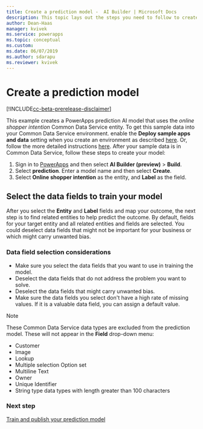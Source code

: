 ```yaml
---
title: Create a prediction model -  AI Builder | Microsoft Docs
description: This topic lays out the steps you need to follow to create a prediction model in AI Builder. 
author: Dean-Haas
manager: kvivek
ms.service: powerapps
ms.topic: conceptual
ms.custom: 
ms.date: 06/07/2019
ms.author: sdarapu
ms.reviewer: kvivek
---
```


# Create a prediction model

[!INCLUDE[cc-beta-prerelease-disclaimer](./includes/cc-beta-prerelease-disclaimer.md)]

This example creates a PowerApps prediction AI model that uses the *online shopper intention* Common Data Service entity.  To get this sample data into your Common Data Service environment. enable the **Deploy sample apps and data** setting when you create an environment as described [here](build-model.md). Or, follow the more detailed instructions [here](binary-classification-data-prep.md). After your sample data is in Common Data Service, follow these steps to create your model:

1. Sign in to [PowerApps](https://web.powerapps.com) and then select **AI Builder (preview)** > **Build**. 
2. Select **prediction**. Enter a model name and then select **Create**.
3. Select **Online shopper intention** as the entity, and **Label** as the field.

## Select the data fields to train your model

After you select the **Entity** and **Label** fields and map your outcome, the next step is to find related entities to help predict the outcome. By default, fields for your target entity and all related entities and fields are selected. You could deselect data fields that might not be important for your business or which might carry unwanted bias. 
 
 ### Data field selection considerations
- Make sure you select the data fields that you want to use in training the model. 
- Deselect the data fields that do not address the problem you want to solve. 
- Deselect the data fields that might carry unwanted bias.
- Make sure the data fields you select don't have a high rate of missing values. If it is a valuable data field, you can assign a default value.
 
> [!NOTE]
> These Common Data Service data types are excluded from the prediction model. These will not appear in the **Field** drop-down menu: 
> - Customer
> - Image
> - Lookup
> - Multiple selection Option set
> - Multiline Text
> - Owner
> - Unique Identifier
> - String type data types with length greater than 100 characters 

### Next step
[Train and publish your prediction model](binary-classification-train-model.md)<br/>
